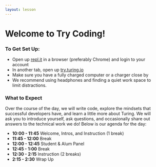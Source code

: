 ```yaml
---
layout: lesson
---
```


# Welcome to Try Coding!

### To Get Set Up:

- Open up <a target="blank" href="https://repl.it/~">repl.it</a> in a browser (preferably Chrome) and login to your account
- In another tab, open up <a target="blank" href="https://try.turing.io/">try.turing.io</a>
- Make sure you have a fully charged computer or a charger close by
- We recommend using headphones and finding a quiet work space to limit distractions.

### What to Expect

Over the course of the day, we will write code, explore the mindsets that successful developers have, and learn a little more about Turing.  We will ask you to introduce yourself, ask questions, and occasionally share out answers to the technical work we do! Below is our agenda for the day:

- **10:00 - 11:45** Welcome, Intros, and Instruction (1 break)
- **11:45 - 12:00** Break
- **12:00 - 12:45** Student & Alum Panel
- **12:45 - 1:00**  Break
- **12:30 - 2:15**  Instruction (2 breaks)
- **2:15  - 2:30**  Wrap Up
